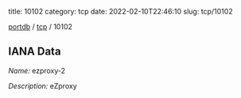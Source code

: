 title: 10102
category: tcp
date: 2022-02-10T22:46:10
slug: tcp/10102

[portdb](/) / [tcp](/category/tcp.html) / 10102


## IANA Data

_Name:_ ezproxy-2

_Description:_ eZproxy

